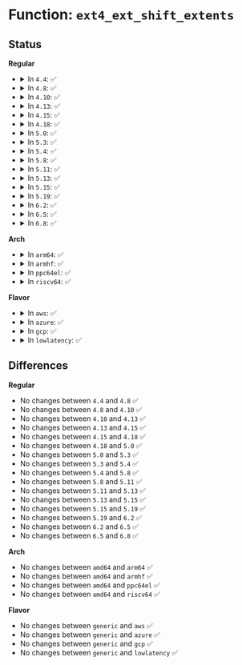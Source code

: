 # Function: <code>ext4_ext_shift_extents</code>

## Status
<b>Regular</b>
<ul>
<li>
<details>
<summary>In <code>4.4</code>: ✅</summary>

```c
int ext4_ext_shift_extents(struct inode *inode, handle_t *handle, ext4_lblk_t start, ext4_lblk_t shift, enum SHIFT_DIRECTION SHIFT);
```

**Collision:** Unique Static

**Inline:** No

**Transformation:** False

**Instances:**

```
In fs/ext4/extents.c (ffffffff812c4850)
Location: fs/ext4/extents.c:5349
Inline: False
Direct callers:
  - fs/ext4/extents.c:ext4_collapse_range
  - fs/ext4/extents.c:ext4_insert_range
```
**Symbols:**

```
ffffffff812c4850-ffffffff812c4cdd: ext4_ext_shift_extents (STB_LOCAL)
```
</details>
</li>
<li>
<details>
<summary>In <code>4.8</code>: ✅</summary>

```c
int ext4_ext_shift_extents(struct inode *inode, handle_t *handle, ext4_lblk_t start, ext4_lblk_t shift, enum SHIFT_DIRECTION SHIFT);
```

**Collision:** Unique Static

**Inline:** No

**Transformation:** False

**Instances:**

```
In fs/ext4/extents.c (ffffffff812f40a0)
Location: fs/ext4/extents.c:5351
Inline: False
Direct callers:
  - fs/ext4/extents.c:ext4_insert_range
  - fs/ext4/extents.c:ext4_collapse_range
```
**Symbols:**

```
ffffffff812f40a0-ffffffff812f4516: ext4_ext_shift_extents (STB_LOCAL)
```
</details>
</li>
<li>
<details>
<summary>In <code>4.10</code>: ✅</summary>

```c
int ext4_ext_shift_extents(struct inode *inode, handle_t *handle, ext4_lblk_t start, ext4_lblk_t shift, enum SHIFT_DIRECTION SHIFT);
```

**Collision:** Unique Static

**Inline:** No

**Transformation:** False

**Instances:**

```
In fs/ext4/extents.c (ffffffff8130a050)
Location: fs/ext4/extents.c:5327
Inline: False
Direct callers:
  - fs/ext4/extents.c:ext4_insert_range
  - fs/ext4/extents.c:ext4_collapse_range
```
**Symbols:**

```
ffffffff8130a050-ffffffff8130a4ca: ext4_ext_shift_extents (STB_LOCAL)
```
</details>
</li>
<li>
<details>
<summary>In <code>4.13</code>: ✅</summary>

```c
int ext4_ext_shift_extents(struct inode *inode, handle_t *handle, ext4_lblk_t start, ext4_lblk_t shift, enum SHIFT_DIRECTION SHIFT);
```

**Collision:** Unique Static

**Inline:** No

**Transformation:** False

**Instances:**

```
In fs/ext4/extents.c (ffffffff812e8730)
Location: fs/ext4/extents.c:5323
Inline: False
Direct callers:
  - fs/ext4/extents.c:ext4_insert_range
  - fs/ext4/extents.c:ext4_collapse_range
```
**Symbols:**

```
ffffffff812e8730-ffffffff812e8ba6: ext4_ext_shift_extents (STB_LOCAL)
```
</details>
</li>
<li>
<details>
<summary>In <code>4.15</code>: ✅</summary>

```c
int ext4_ext_shift_extents(struct inode *inode, handle_t *handle, ext4_lblk_t start, ext4_lblk_t shift, enum SHIFT_DIRECTION SHIFT);
```

**Collision:** Unique Static

**Inline:** No

**Transformation:** False

**Instances:**

```
In fs/ext4/extents.c (ffffffff8130d1d0)
Location: fs/ext4/extents.c:5326
Inline: False
Direct callers:
  - fs/ext4/extents.c:ext4_insert_range
  - fs/ext4/extents.c:ext4_collapse_range
```
**Symbols:**

```
ffffffff8130d1d0-ffffffff8130d646: ext4_ext_shift_extents (STB_LOCAL)
```
</details>
</li>
<li>
<details>
<summary>In <code>4.18</code>: ✅</summary>

```c
int ext4_ext_shift_extents(struct inode *inode, handle_t *handle, ext4_lblk_t start, ext4_lblk_t shift, enum SHIFT_DIRECTION SHIFT);
```

**Collision:** Unique Static

**Inline:** No

**Transformation:** False

**Instances:**

```
In fs/ext4/extents.c (ffffffff8133c3c0)
Location: fs/ext4/extents.c:5322
Inline: False
Direct callers:
  - fs/ext4/extents.c:ext4_insert_range
  - fs/ext4/extents.c:ext4_collapse_range
```
**Symbols:**

```
ffffffff8133c3c0-ffffffff8133c85b: ext4_ext_shift_extents (STB_LOCAL)
```
</details>
</li>
<li>
<details>
<summary>In <code>5.0</code>: ✅</summary>

```c
int ext4_ext_shift_extents(struct inode *inode, handle_t *handle, ext4_lblk_t start, ext4_lblk_t shift, enum SHIFT_DIRECTION SHIFT);
```

**Collision:** Unique Static

**Inline:** No

**Transformation:** False

**Instances:**

```
In fs/ext4/extents.c (ffffffff81353a70)
Location: fs/ext4/extents.c:5224
Inline: False
Direct callers:
  - fs/ext4/extents.c:ext4_insert_range
  - fs/ext4/extents.c:ext4_collapse_range
```
**Symbols:**

```
ffffffff81353a70-ffffffff81353f0b: ext4_ext_shift_extents (STB_LOCAL)
```
</details>
</li>
<li>
<details>
<summary>In <code>5.3</code>: ✅</summary>

```c
int ext4_ext_shift_extents(struct inode *inode, handle_t *handle, ext4_lblk_t start, ext4_lblk_t shift, enum SHIFT_DIRECTION SHIFT);
```

**Collision:** Unique Static

**Inline:** No

**Transformation:** False

**Instances:**

```
In fs/ext4/extents.c (ffffffff8137d5b0)
Location: fs/ext4/extents.c:5234
Inline: False
Direct callers:
  - fs/ext4/extents.c:ext4_insert_range
  - fs/ext4/extents.c:ext4_collapse_range
```
**Symbols:**

```
ffffffff8137d5b0-ffffffff8137da54: ext4_ext_shift_extents (STB_LOCAL)
```
</details>
</li>
<li>
<details>
<summary>In <code>5.4</code>: ✅</summary>

```c
int ext4_ext_shift_extents(struct inode *inode, handle_t *handle, ext4_lblk_t start, ext4_lblk_t shift, enum SHIFT_DIRECTION SHIFT);
```

**Collision:** Unique Static

**Inline:** No

**Transformation:** False

**Instances:**

```
In fs/ext4/extents.c (ffffffff81395cd0)
Location: fs/ext4/extents.c:5312
Inline: False
Direct callers:
  - fs/ext4/extents.c:ext4_insert_range
  - fs/ext4/extents.c:ext4_collapse_range
```
**Symbols:**

```
ffffffff81395cd0-ffffffff81396174: ext4_ext_shift_extents (STB_LOCAL)
```
</details>
</li>
<li>
<details>
<summary>In <code>5.8</code>: ✅</summary>

```c
int ext4_ext_shift_extents(struct inode *inode, handle_t *handle, ext4_lblk_t start, ext4_lblk_t shift, enum SHIFT_DIRECTION SHIFT);
```

**Collision:** Unique Static

**Inline:** No

**Transformation:** False

**Instances:**

```
In fs/ext4/extents.c (ffffffff813e1250)
Location: fs/ext4/extents.c:5079
Inline: False
Direct callers:
  - fs/ext4/extents.c:ext4_insert_range
  - fs/ext4/extents.c:ext4_collapse_range
```
**Symbols:**

```
ffffffff813e1250-ffffffff813e1586: ext4_ext_shift_extents (STB_LOCAL)
```
</details>
</li>
<li>
<details>
<summary>In <code>5.11</code>: ✅</summary>

```c
int ext4_ext_shift_extents(struct inode *inode, handle_t *handle, ext4_lblk_t start, ext4_lblk_t shift, enum SHIFT_DIRECTION SHIFT);
```

**Collision:** Unique Static

**Inline:** No

**Transformation:** False

**Instances:**

```
In fs/ext4/extents.c (ffffffff813f2ae0)
Location: fs/ext4/extents.c:5088
Inline: False
Direct callers:
  - fs/ext4/extents.c:ext4_insert_range
  - fs/ext4/extents.c:ext4_collapse_range
```
**Symbols:**

```
ffffffff813f2ae0-ffffffff813f2e18: ext4_ext_shift_extents (STB_LOCAL)
```
</details>
</li>
<li>
<details>
<summary>In <code>5.13</code>: ✅</summary>

```c
int ext4_ext_shift_extents(struct inode *inode, handle_t *handle, ext4_lblk_t start, ext4_lblk_t shift, enum SHIFT_DIRECTION SHIFT);
```

**Collision:** Unique Static

**Inline:** No

**Transformation:** False

**Instances:**

```
In fs/ext4/extents.c (ffffffff813f8db0)
Location: fs/ext4/extents.c:5094
Inline: False
Direct callers:
  - fs/ext4/extents.c:ext4_insert_range
  - fs/ext4/extents.c:ext4_collapse_range
```
**Symbols:**

```
ffffffff813f8db0-ffffffff813f90eb: ext4_ext_shift_extents (STB_LOCAL)
```
</details>
</li>
<li>
<details>
<summary>In <code>5.15</code>: ✅</summary>

```c
int ext4_ext_shift_extents(struct inode *inode, handle_t *handle, ext4_lblk_t start, ext4_lblk_t shift, enum SHIFT_DIRECTION SHIFT);
```

**Collision:** Unique Static

**Inline:** No

**Transformation:** False

**Instances:**

```
In fs/ext4/extents.c (ffffffff8144b240)
Location: fs/ext4/extents.c:5116
Inline: False
Direct callers:
  - fs/ext4/extents.c:ext4_insert_range
  - fs/ext4/extents.c:ext4_collapse_range
```
**Symbols:**

```
ffffffff8144b240-ffffffff8144b582: ext4_ext_shift_extents (STB_LOCAL)
```
</details>
</li>
<li>
<details>
<summary>In <code>5.19</code>: ✅</summary>

```c
int ext4_ext_shift_extents(struct inode *inode, handle_t *handle, ext4_lblk_t start, ext4_lblk_t shift, enum SHIFT_DIRECTION SHIFT);
```

**Collision:** Unique Static

**Inline:** No

**Transformation:** False

**Instances:**

```
In fs/ext4/extents.c (ffffffff814c7a80)
Location: fs/ext4/extents.c:5119
Inline: False
Direct callers:
  - fs/ext4/extents.c:ext4_insert_range
  - fs/ext4/extents.c:ext4_collapse_range
```
**Symbols:**

```
ffffffff814c7a80-ffffffff814c7dda: ext4_ext_shift_extents (STB_LOCAL)
```
</details>
</li>
<li>
<details>
<summary>In <code>6.2</code>: ✅</summary>

```c
int ext4_ext_shift_extents(struct inode *inode, handle_t *handle, ext4_lblk_t start, ext4_lblk_t shift, enum SHIFT_DIRECTION SHIFT);
```

**Collision:** Unique Static

**Inline:** No

**Transformation:** False

**Instances:**

```
In fs/ext4/extents.c (ffffffff81560090)
Location: fs/ext4/extents.c:5123
Inline: False
Direct callers:
  - fs/ext4/extents.c:ext4_insert_range
  - fs/ext4/extents.c:ext4_collapse_range
```
**Symbols:**

```
ffffffff81560090-ffffffff8156040b: ext4_ext_shift_extents (STB_LOCAL)
```
</details>
</li>
<li>
<details>
<summary>In <code>6.5</code>: ✅</summary>

```c
int ext4_ext_shift_extents(struct inode *inode, handle_t *handle, ext4_lblk_t start, ext4_lblk_t shift, enum SHIFT_DIRECTION SHIFT);
```

**Collision:** Unique Static

**Inline:** No

**Transformation:** False

**Instances:**

```
In fs/ext4/extents.c (ffffffff81597e60)
Location: fs/ext4/extents.c:5122
Inline: False
Direct callers:
  - fs/ext4/extents.c:ext4_insert_range
  - fs/ext4/extents.c:ext4_collapse_range
```
**Symbols:**

```
ffffffff81597e60-ffffffff815981d7: ext4_ext_shift_extents (STB_LOCAL)
```
</details>
</li>
<li>
<details>
<summary>In <code>6.8</code>: ✅</summary>

```c
int ext4_ext_shift_extents(struct inode *inode, handle_t *handle, ext4_lblk_t start, ext4_lblk_t shift, enum SHIFT_DIRECTION SHIFT);
```

**Collision:** Unique Static

**Inline:** No

**Transformation:** False

**Instances:**

```
In fs/ext4/extents.c (ffffffff815d0ca0)
Location: fs/ext4/extents.c:5157
Inline: False
Direct callers:
  - fs/ext4/extents.c:ext4_insert_range
  - fs/ext4/extents.c:ext4_collapse_range
```
**Symbols:**

```
ffffffff815d0ca0-ffffffff815d1017: ext4_ext_shift_extents (STB_LOCAL)
```
</details>
</li>
</ul>
<b>Arch</b>
<ul>
<li>
<details>
<summary>In <code>arm64</code>: ✅</summary>

```c
int ext4_ext_shift_extents(struct inode *inode, handle_t *handle, ext4_lblk_t start, ext4_lblk_t shift, enum SHIFT_DIRECTION SHIFT);
```

**Collision:** Unique Static

**Inline:** No

**Transformation:** False

**Instances:**

```
In fs/ext4/extents.c (ffff800010468b18)
Location: fs/ext4/extents.c:5312
Inline: False
Direct callers:
  - fs/ext4/extents.c:ext4_insert_range
  - fs/ext4/extents.c:ext4_collapse_range
```
**Symbols:**

```
ffff800010468b18-ffff800010468ff4: ext4_ext_shift_extents (STB_LOCAL)
```
</details>
</li>
<li>
<details>
<summary>In <code>armhf</code>: ✅</summary>

```c
int ext4_ext_shift_extents(struct inode *inode, handle_t *handle, ext4_lblk_t start, ext4_lblk_t shift, enum SHIFT_DIRECTION SHIFT);
```

**Collision:** Unique Static

**Inline:** No

**Transformation:** False

**Instances:**

```
In fs/ext4/extents.c (c0629890)
Location: fs/ext4/extents.c:5312
Inline: False
Direct callers:
  - fs/ext4/extents.c:ext4_insert_range
  - fs/ext4/extents.c:ext4_collapse_range
```
**Symbols:**

```
c0629890-c0629d84: ext4_ext_shift_extents (STB_LOCAL)
```
</details>
</li>
<li>
<details>
<summary>In <code>ppc64el</code>: ✅</summary>

```c
int ext4_ext_shift_extents(struct inode *inode, handle_t *handle, ext4_lblk_t start, ext4_lblk_t shift, enum SHIFT_DIRECTION SHIFT);
```

**Collision:** Unique Static

**Inline:** No

**Transformation:** False

**Instances:**

```
In fs/ext4/extents.c (c0000000005870d0)
Location: fs/ext4/extents.c:5312
Inline: False
Direct callers:
  - fs/ext4/extents.c:ext4_insert_range
  - fs/ext4/extents.c:ext4_collapse_range
```
**Symbols:**

```
c0000000005870d0-c00000000058771c: ext4_ext_shift_extents (STB_LOCAL)
```
</details>
</li>
<li>
<details>
<summary>In <code>riscv64</code>: ✅</summary>

```c
int ext4_ext_shift_extents(struct inode *inode, handle_t *handle, ext4_lblk_t start, ext4_lblk_t shift, enum SHIFT_DIRECTION SHIFT);
```

**Collision:** Unique Static

**Inline:** No

**Transformation:** False

**Instances:**

```
In fs/ext4/extents.c (ffffffe0002f6628)
Location: fs/ext4/extents.c:5312
Inline: False
Direct callers:
  - fs/ext4/extents.c:ext4_insert_range
  - fs/ext4/extents.c:ext4_collapse_range
```
**Symbols:**

```
ffffffe0002f6628-ffffffe0002f6a18: ext4_ext_shift_extents (STB_LOCAL)
```
</details>
</li>
</ul>
<b>Flavor</b>
<ul>
<li>
<details>
<summary>In <code>aws</code>: ✅</summary>

```c
int ext4_ext_shift_extents(struct inode *inode, handle_t *handle, ext4_lblk_t start, ext4_lblk_t shift, enum SHIFT_DIRECTION SHIFT);
```

**Collision:** Unique Static

**Inline:** No

**Transformation:** False

**Instances:**

```
In fs/ext4/extents.c (ffffffff8138e2b0)
Location: fs/ext4/extents.c:5312
Inline: False
Direct callers:
  - fs/ext4/extents.c:ext4_insert_range
  - fs/ext4/extents.c:ext4_collapse_range
```
**Symbols:**

```
ffffffff8138e2b0-ffffffff8138e754: ext4_ext_shift_extents (STB_LOCAL)
```
</details>
</li>
<li>
<details>
<summary>In <code>azure</code>: ✅</summary>

```c
int ext4_ext_shift_extents(struct inode *inode, handle_t *handle, ext4_lblk_t start, ext4_lblk_t shift, enum SHIFT_DIRECTION SHIFT);
```

**Collision:** Unique Static

**Inline:** No

**Transformation:** False

**Instances:**

```
In fs/ext4/extents.c (ffffffff8137ed40)
Location: fs/ext4/extents.c:5312
Inline: False
Direct callers:
  - fs/ext4/extents.c:ext4_insert_range
  - fs/ext4/extents.c:ext4_collapse_range
```
**Symbols:**

```
ffffffff8137ed40-ffffffff8137f1e4: ext4_ext_shift_extents (STB_LOCAL)
```
</details>
</li>
<li>
<details>
<summary>In <code>gcp</code>: ✅</summary>

```c
int ext4_ext_shift_extents(struct inode *inode, handle_t *handle, ext4_lblk_t start, ext4_lblk_t shift, enum SHIFT_DIRECTION SHIFT);
```

**Collision:** Unique Static

**Inline:** No

**Transformation:** False

**Instances:**

```
In fs/ext4/extents.c (ffffffff8138bc10)
Location: fs/ext4/extents.c:5312
Inline: False
Direct callers:
  - fs/ext4/extents.c:ext4_insert_range
  - fs/ext4/extents.c:ext4_collapse_range
```
**Symbols:**

```
ffffffff8138bc10-ffffffff8138c0b4: ext4_ext_shift_extents (STB_LOCAL)
```
</details>
</li>
<li>
<details>
<summary>In <code>lowlatency</code>: ✅</summary>

```c
int ext4_ext_shift_extents(struct inode *inode, handle_t *handle, ext4_lblk_t start, ext4_lblk_t shift, enum SHIFT_DIRECTION SHIFT);
```

**Collision:** Unique Static

**Inline:** No

**Transformation:** False

**Instances:**

```
In fs/ext4/extents.c (ffffffff8139f960)
Location: fs/ext4/extents.c:5312
Inline: False
Direct callers:
  - fs/ext4/extents.c:ext4_insert_range
  - fs/ext4/extents.c:ext4_collapse_range
```
**Symbols:**

```
ffffffff8139f960-ffffffff8139fe04: ext4_ext_shift_extents (STB_LOCAL)
```
</details>
</li>
</ul>

## Differences
<b>Regular</b>
<ul>
<li>
No changes between <code>4.4</code> and <code>4.8</code> ✅
</li>
<li>
No changes between <code>4.8</code> and <code>4.10</code> ✅
</li>
<li>
No changes between <code>4.10</code> and <code>4.13</code> ✅
</li>
<li>
No changes between <code>4.13</code> and <code>4.15</code> ✅
</li>
<li>
No changes between <code>4.15</code> and <code>4.18</code> ✅
</li>
<li>
No changes between <code>4.18</code> and <code>5.0</code> ✅
</li>
<li>
No changes between <code>5.0</code> and <code>5.3</code> ✅
</li>
<li>
No changes between <code>5.3</code> and <code>5.4</code> ✅
</li>
<li>
No changes between <code>5.4</code> and <code>5.8</code> ✅
</li>
<li>
No changes between <code>5.8</code> and <code>5.11</code> ✅
</li>
<li>
No changes between <code>5.11</code> and <code>5.13</code> ✅
</li>
<li>
No changes between <code>5.13</code> and <code>5.15</code> ✅
</li>
<li>
No changes between <code>5.15</code> and <code>5.19</code> ✅
</li>
<li>
No changes between <code>5.19</code> and <code>6.2</code> ✅
</li>
<li>
No changes between <code>6.2</code> and <code>6.5</code> ✅
</li>
<li>
No changes between <code>6.5</code> and <code>6.8</code> ✅
</li>
</ul>
<b>Arch</b>
<ul>
<li>
No changes between <code>amd64</code> and <code>arm64</code> ✅
</li>
<li>
No changes between <code>amd64</code> and <code>armhf</code> ✅
</li>
<li>
No changes between <code>amd64</code> and <code>ppc64el</code> ✅
</li>
<li>
No changes between <code>amd64</code> and <code>riscv64</code> ✅
</li>
</ul>
<b>Flavor</b>
<ul>
<li>
No changes between <code>generic</code> and <code>aws</code> ✅
</li>
<li>
No changes between <code>generic</code> and <code>azure</code> ✅
</li>
<li>
No changes between <code>generic</code> and <code>gcp</code> ✅
</li>
<li>
No changes between <code>generic</code> and <code>lowlatency</code> ✅
</li>
</ul>
